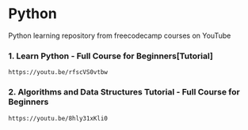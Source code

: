 # Python

Python learning repository from freecodecamp courses on YouTube
<br>
### 1. Learn Python - Full Course for Beginners[Tutorial]
```
https://youtu.be/rfscVS0vtbw
```
### 2. Algorithms and Data Structures Tutorial - Full Course for Beginners
```
https://youtu.be/8hly31xKli0
```
